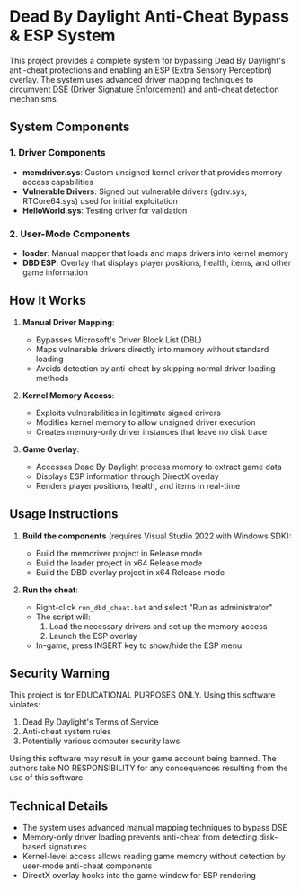# Dead By Daylight Anti-Cheat Bypass & ESP System

This project provides a complete system for bypassing Dead By Daylight's anti-cheat protections and enabling an ESP (Extra Sensory Perception) overlay. The system uses advanced driver mapping techniques to circumvent DSE (Driver Signature Enforcement) and anti-cheat detection mechanisms.

## System Components

### 1. Driver Components

- **memdriver.sys**: Custom unsigned kernel driver that provides memory access capabilities
- **Vulnerable Drivers**: Signed but vulnerable drivers (gdrv.sys, RTCore64.sys) used for initial exploitation
- **HelloWorld.sys**: Testing driver for validation

### 2. User-Mode Components

- **loader**: Manual mapper that loads and maps drivers into kernel memory
- **DBD ESP**: Overlay that displays player positions, health, items, and other game information

## How It Works

1. **Manual Driver Mapping**:
   - Bypasses Microsoft's Driver Block List (DBL)
   - Maps vulnerable drivers directly into memory without standard loading
   - Avoids detection by anti-cheat by skipping normal driver loading methods

2. **Kernel Memory Access**:
   - Exploits vulnerabilities in legitimate signed drivers
   - Modifies kernel memory to allow unsigned driver execution
   - Creates memory-only driver instances that leave no disk trace

3. **Game Overlay**:
   - Accesses Dead By Daylight process memory to extract game data
   - Displays ESP information through DirectX overlay
   - Renders player positions, health, and items in real-time

## Usage Instructions

1. **Build the components** (requires Visual Studio 2022 with Windows SDK):
   - Build the memdriver project in Release mode
   - Build the loader project in x64 Release mode
   - Build the DBD overlay project in x64 Release mode

2. **Run the cheat**:
   - Right-click `run_dbd_cheat.bat` and select "Run as administrator"
   - The script will:
     1. Load the necessary drivers and set up the memory access
     2. Launch the ESP overlay
   - In-game, press INSERT key to show/hide the ESP menu

## Security Warning

This project is for EDUCATIONAL PURPOSES ONLY. Using this software violates:

1. Dead By Daylight's Terms of Service
2. Anti-cheat system rules
3. Potentially various computer security laws

Using this software may result in your game account being banned. The authors take NO RESPONSIBILITY for any consequences resulting from the use of this software.

## Technical Details

- The system uses advanced manual mapping techniques to bypass DSE
- Memory-only driver loading prevents anti-cheat from detecting disk-based signatures
- Kernel-level access allows reading game memory without detection by user-mode anti-cheat components
- DirectX overlay hooks into the game window for ESP rendering
